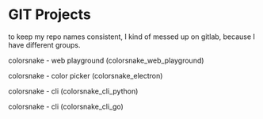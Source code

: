 # GIT Projects

to keep my repo names consistent,
I kind of messed up on gitlab, because I have different groups.


colorsnake - web playground
(colorsnake_web_playground)

colorsnake - color picker
(colorsnake_electron)

colorsnake - cli
(colorsnake_cli_python)

colorsnake - cli
(colorsnake_cli_go)




